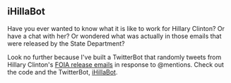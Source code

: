 ## iHillaBot

Have you ever wanted to know what it is like to work for Hillary Clinton? Or have a chat with her? Or wondered what was actually in those emails that were released by the State Department? 

Look no further because I've built a TwitterBot that randomly tweets from Hillary Clinton's [FOIA release emails](https://foia.state.gov/search/results.aspx) in response to @mentions. Check out the code and the TwitterBot, [iHillaBot](https://twitter.com/iHillaBot/with_replies).